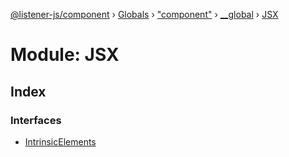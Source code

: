 [@listener-js/component](../README.md) › [Globals](../globals.md) › ["component"](_component_.md) › [__global](_component_.__global.md) › [JSX](_component_.__global.jsx.md)

# Module: JSX

## Index

### Interfaces

* [IntrinsicElements](../interfaces/_component_.__global.jsx.intrinsicelements.md)
